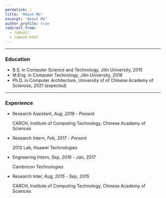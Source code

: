 ```yaml
---
permalink: /
title: "About Me"
excerpt: "About Me"
author_profile: true
redirect_from: 
  - /about/
  - /about.html
---
```


------------

### Education
* B.S. in Computer Science and Technology, Jilin University, 2015
* M.Eng. in Computer Technology, Jilin University, 2018
* Ph.D. in Computer Architecture, University of of Chinese Academy of Sciences, 2021 (expected)

------------
### Experience
- Research Assistant, *Aug, 2016* - *Present* 

  CARCH, Institute of Computing Technology, Chinese Academy of Sciences
  

- Research Intern, *Feb, 2017* - *Present* 

  2012 Lab, Huawei Technologies


- Engneering Intern, *Sep, 2016* - *Jan, 2017* 

  Cambricon Technologies


- Research Inter, *Aug, 2015* - *Sep, 2015* 

  CARCH, Institute of Computing Technology, Chinese Academy of Sciences


